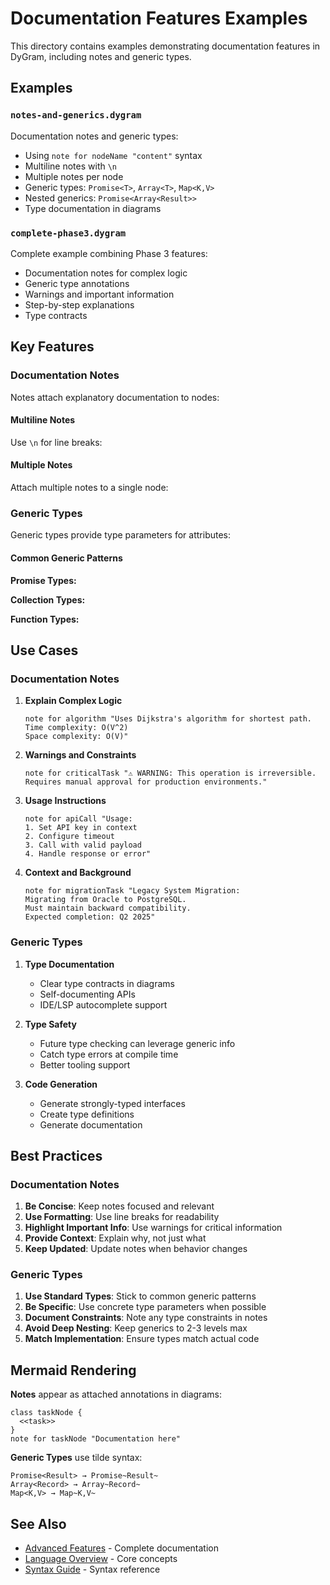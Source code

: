 # Documentation Features Examples

This directory contains examples demonstrating documentation features in DyGram, including notes and generic types.

## Examples

### `notes-and-generics.dygram`
Documentation notes and generic types:
- Using `note for nodeName "content"` syntax
- Multiline notes with `\n`
- Multiple notes per node
- Generic types: `Promise<T>`, `Array<T>`, `Map<K,V>`
- Nested generics: `Promise<Array<Result>>`
- Type documentation in diagrams

### `complete-phase3.dygram`
Complete example combining Phase 3 features:
- Documentation notes for complex logic
- Generic type annotations
- Warnings and important information
- Step-by-step explanations
- Type contracts

## Key Features

### Documentation Notes

Notes attach explanatory documentation to nodes:


#### Multiline Notes

Use `\n` for line breaks:


#### Multiple Notes

Attach multiple notes to a single node:


### Generic Types

Generic types provide type parameters for attributes:


#### Common Generic Patterns

**Promise Types:**

**Collection Types:**

**Function Types:**

## Use Cases

### Documentation Notes

1. **Explain Complex Logic**
   ```dygram
   note for algorithm "Uses Dijkstra's algorithm for shortest path.
   Time complexity: O(V^2)
   Space complexity: O(V)"
   ```

2. **Warnings and Constraints**
   ```dygram
   note for criticalTask "⚠️ WARNING: This operation is irreversible.
   Requires manual approval for production environments."
   ```

3. **Usage Instructions**
   ```dygram
   note for apiCall "Usage:
   1. Set API key in context
   2. Configure timeout
   3. Call with valid payload
   4. Handle response or error"
   ```

4. **Context and Background**
   ```dygram
   note for migrationTask "Legacy System Migration:
   Migrating from Oracle to PostgreSQL.
   Must maintain backward compatibility.
   Expected completion: Q2 2025"
   ```

### Generic Types

1. **Type Documentation**
   - Clear type contracts in diagrams
   - Self-documenting APIs
   - IDE/LSP autocomplete support

2. **Type Safety**
   - Future type checking can leverage generic info
   - Catch type errors at compile time
   - Better tooling support

3. **Code Generation**
   - Generate strongly-typed interfaces
   - Create type definitions
   - Generate documentation

## Best Practices

### Documentation Notes

1. **Be Concise**: Keep notes focused and relevant
2. **Use Formatting**: Use line breaks for readability
3. **Highlight Important Info**: Use warnings for critical information
4. **Provide Context**: Explain why, not just what
5. **Keep Updated**: Update notes when behavior changes

### Generic Types

1. **Use Standard Types**: Stick to common generic patterns
2. **Be Specific**: Use concrete type parameters when possible
3. **Document Constraints**: Note any type constraints in notes
4. **Avoid Deep Nesting**: Keep generics to 2-3 levels max
5. **Match Implementation**: Ensure types match actual code

## Mermaid Rendering

**Notes** appear as attached annotations in diagrams:
```mermaid
class taskNode {
  <<task>>
}
note for taskNode "Documentation here"
```

**Generic Types** use tilde syntax:
```
Promise<Result> → Promise~Result~
Array<Record> → Array~Record~
Map<K,V> → Map~K,V~
```

## See Also

- [Advanced Features](../../docs/advanced-features.md) - Complete documentation
- [Language Overview](../../docs/language-overview.md) - Core concepts
- [Syntax Guide](../../docs/syntax-guide.md) - Syntax reference
